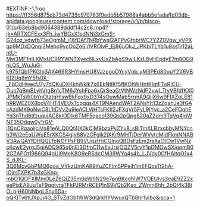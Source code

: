 #EXTINF:-1,froo
https://ff356d875cb73d4735c970783f9edb5b57988a4abb5efadaffd03db-apidata.googleusercontent.com/download/storage/v1/b/bisco-01/o/63eb8bd9064389dddf14c2c8.mp4?jk=ARTXCFExx3Fh_iwYBGxX1sdNNi3xGmS-G24oz_ydwfb73eOgmM_j16fDAf7NRbYwsI2AFPvGtnbrWC7Y2Z0Vqw_yVPXqp9MDxDQnqi3Meho9ycOoZo6ii1VROivP_Ej86uOkJ_JPKbiTLYq1u9asTr12aLntU-Mw3MF1nlLKMxUC9RYWNTXyecNLxvUxZbAgS9wlLKzL8yHEpdyE7m8OG9nLQS_WuJuG-k9751QbfPKGIb3AX469R3HYmsHU8VJzpgoDYcyVpb_yM3PEd80ouY2V6VBKI2Uq8mY5fs0X-_FbDdHwecU7y7dQKuDXKkhWklk7x6EkNtlKf5fIKOhWHntKlqtFToRICU-Ouo7qBmBLyhVtgBn1cTM6JYshFpa6xQrSeaGtVtNWzNdP2vwl_TtyVBfdfKX0JPMkTsW0bYnOtztgHlswBkFgx9xD374sOuwMab5rrmA9QjjX6w9FIXZoLE81hRRWEZ0X8boV4HT4VEUxTcpggs4XT9NAendWAT2ANsYlt13zZqahJe3fGAcAzdMK9oNwC8L1tDVv2u9leACLVjHTsFKtl2JFXqVr5FyL9jYvc_a2CeFOqhEYd3nThd6tfzuqujAC8kIODlk6TMF5qaeo139Qs2pQpg820aZ2dm9TqVq4igWNT35Odqw0y1rGV-i1QnCRqaoijclVn81eAl_Q0Qf4lX0kCjM9bzaPyZYu8_sBlTmXLBzxcbbyMNYcnh3Wl2eEqUWuE5rXKCS4gIv88VzCFglk2jXKr9MHTjDerWVytgMidFkmNNABV3AwQAYfDHQQLfbNOFPsFB9VUqztHiCGInoQBDsFzEm2rsXaOtCw1VwNzcKcwE2yrgJ5giADQ965q0nEI3DfmCI1wExJrsjOQZV5rvY1pDMOwSXigqmB02CZAPOt1966Q94gUi9MeK8O9eRSdcCM39WYq4s4b_LJVdy0GfHAltqO1x4S_dJKL-3Q6McvGbPMQ6goa_VYkzUmKAR9ifuZCFlm5PPeih1mEFQosTt2hA-IOjrsTXPK7b3xGKnq-mbO1QOFXlMmOLeZ6QjZ3Em0pW9N29e7pnBKcdhIW7VDEUlvs3eaE9ZZ2xeePjxEA9JuTeF9qgtvraTFkPJRMrRCEPInS9VQb2Kso_ZWmn6hh_2bQl4k38iOLpjH60NNbgLSny6Da-oQKITy6tUXpJj4G_STyZdGb1WW3dQrkItYVwuxQTb8hr1yIbo&isca=1
